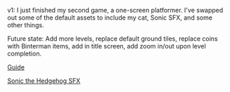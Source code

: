 v1: I just finished my second game, a one-screen platformer. I've swapped out some of the default assets to include my cat, Sonic SFX, and some other things.

Future state: Add more levels, replace default ground tiles, replace coins with Binterman items, add in title screen, add zoom in/out upon level completion.

[Guide](https://mozdevs.github.io/html5-games-workshop/en/guides/platformer/start-here/)

[Sonic the Hedgehog SFX](https://www.101soundboards.com/boards/10990-sonic-the-hedgehog-sounds)
